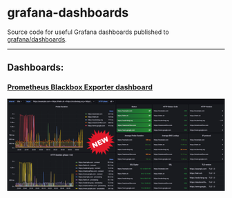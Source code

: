 # grafana-dashboards

Source code for useful Grafana dashboards published to [grafana/dashboards](https://grafana.com/grafana/dashboards).

---

## Dashboards:

### [Prometheus Blackbox Exporter dashboard](blackbox-exporter)

![Prometheus Blackbox Exporter dashboard](blackbox-exporter/blackbox_logo.png)
